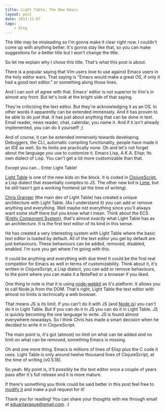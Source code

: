 ```yaml
---
title: Light Table, The New Emacs
layout: post
date: 2013-11-07
tags:
    - blog
---
```

The title may be misleading so I'm gonna make it clear right now. I couldn't come up with anything better. It's gonna stay like that, so you can make suggestions for a better title but I won't change the title.

So let me explain why I chose this title. That's what this post is about.

There is a popular saying that Vim users love to use against Emacs users in the holy editor wars. That saying is "Emacs would make a great OS, if only it had a good text editor." or something along those lines.

And I can sort of agree with that. Emacs' editor is not superior to Vim's in almost any front. But let's look at the bright side of that saying.

They're criticizing the text editor. But they're acknowledging it as an OS. In other words it apparently can be extended immensely. And it has proven to be able to do just that. It has just about anything that can be done in text. Email reader, news reader, chat, calendar, you name it. And if it isn't already implemented, you can do it yourself! ;)

And of course, it can be extended immensely towards developing. Debuggers, the CLI, automatic compiling functionality, people have made it an IDE as well. So its limits are practically none. Oh and let's not forget about the language you use to customize it. Emacs Lisp, A.K.A. Elisp; Its own dialect of Lisp. You can't get a lot more customizable than that.

Except you can... Enter Light Table!

[Light Table](http://www.lighttable.com/) is one of the new kids on the block. It is coded in [ClojureScript](http://clojure.org/clojurescript), a Lisp dialect that essentially compiles to JS. The other new kid is [Lime](https://github.com/limetext/lime), but he still hasn't got a working frontend (at the time of writing).

[Chris Granger](http://www.chris-granger.com/) (the main dev of Light Table) has created a unique architecture with Light Table. (As I understand it) you can add or remove anything and everything. Well maybe not everything since you'll always want some stuff there but you know what I mean. Think about the ECS ([Entity Component System](http://en.wikipedia.org/wiki/Entity_component_system)), that's almost *exactly* what Light Table has as an architecture. It is the first text editor of its kind in this sense.

He has created a very interesting system with Light Table where the basic text editor is loaded by default. All of the text editor you get by default are just behaviours. These behaviours can be added, removed, disabled, enabled. I'm sure you get where I'm going with this.

It could be anything and everything with due time! It could be the first real competitor for Emacs as well in terms of customizability. Think about it, it's written in ClojureScript, a Lisp dialect, you can add or remove behaviours, to the point where you can make it a NotePad or a browser if you liked.

One thing to note is that it is using [node-webkit](https://github.com/rogerwang/node-webkit) as it's platform. It allows you to call Node.js from the DOM. That's right, Light Table the text editor with almost no limits is technically a web browser.

That means JS is its limit. If you can't do it with JS (and [Node.js](http://nodejs.org/)) you can't do it in Light Table. But if you can do it in JS you can do it in Light Table. JS is quickly becoming the one language to write. JS is found almost everywhere nowadays. So I think Chris has made a smart decision when he decided to write it in ClojureScript.

The main point is, it's got (almost) no limit on what can be added *and* no limit on what can be removed, something Emacs is missing.

Oh and one more thing. Emacs is millions of lines of Elisp plus the C code it uses. Light Table is only around twelve thousand lines of ClojureScript, at the time of writing (v0.5.18).

So yeah. My point is, it'll possibly be *the* text editor once a couple of years pass after it's full release and it is more mature.

If there's something you think could be said better in this post feel free to [modify it](https://github.com/Greduan/eduantech.docpad/blob/master/src/render/posts/light-table-the-new-emacs.html.md) and make a pull request for it!

Thank you for reading! You can share your thoughts with me through email at <eduanlavaque@gmail.com>. :)
